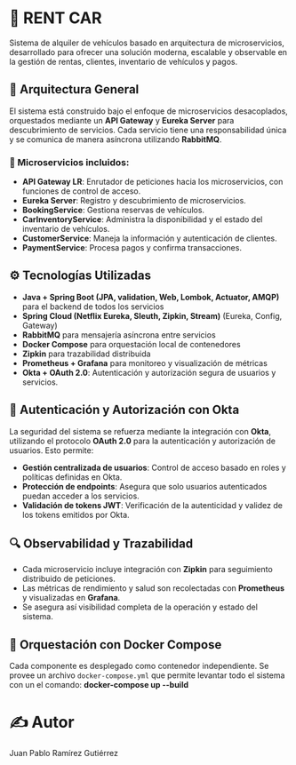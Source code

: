 # 🚗 RENT CAR

Sistema de alquiler de vehículos basado en arquitectura de microservicios, desarrollado para ofrecer una solución moderna, escalable y observable en la gestión de rentas, clientes, inventario de vehículos y pagos.

## 🧱 Arquitectura General

El sistema está construido bajo el enfoque de microservicios desacoplados, orquestados mediante un **API Gateway** y **Eureka Server** para descubrimiento de servicios. Cada servicio tiene una responsabilidad única y se comunica de manera asíncrona utilizando **RabbitMQ**.

### 🧩 Microservicios incluidos:

- **API Gateway LR**: Enrutador de peticiones hacia los microservicios, con funciones de control de acceso.
- **Eureka Server**: Registro y descubrimiento de microservicios.
- **BookingService**: Gestiona reservas de vehículos.
- **CarInventoryService**: Administra la disponibilidad y el estado del inventario de vehículos.
- **CustomerService**: Maneja la información y autenticación de clientes.
- **PaymentService**: Procesa pagos y confirma transacciones.


## ⚙️ Tecnologías Utilizadas

- **Java + Spring Boot (JPA, validation, Web, Lombok, Actuator, AMQP)** para el backend de todos los servicios
- **Spring Cloud (Netflix Eureka, Sleuth, Zipkin, Stream)** (Eureka, Config, Gateway)
- **RabbitMQ** para mensajería asíncrona entre servicios
- **Docker Compose** para orquestación local de contenedores
- **Zipkin** para trazabilidad distribuida
- **Prometheus + Grafana** para monitoreo y visualización de métricas
- **Okta + OAuth 2.0**: Autenticación y autorización segura de usuarios y servicios.

## 🔐 Autenticación y Autorización con Okta

La seguridad del sistema se refuerza mediante la integración con **Okta**, utilizando el protocolo **OAuth 2.0** para la autenticación y autorización de usuarios. Esto permite:

- **Gestión centralizada de usuarios**: Control de acceso basado en roles y políticas definidas en Okta.
- **Protección de endpoints**: Asegura que solo usuarios autenticados puedan acceder a los servicios.
- **Validación de tokens JWT**: Verificación de la autenticidad y validez de los tokens emitidos por Okta.


## 🔍 Observabilidad y Trazabilidad

- Cada microservicio incluye integración con **Zipkin** para seguimiento distribuido de peticiones.
- Las métricas de rendimiento y salud son recolectadas con **Prometheus** y visualizadas en **Grafana**.
- Se asegura así visibilidad completa de la operación y estado del sistema.


## 🐳 Orquestación con Docker Compose

Cada componente es desplegado como contenedor independiente. Se provee un archivo `docker-compose.yml` que permite levantar todo el sistema con un el comando: **docker-compose up --build**


# ✍️ Autor
Juan Pablo Ramírez Gutiérrez
